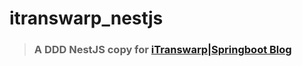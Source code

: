 # itranswarp_nestjs
> ### A DDD NestJS copy for [iTranswarp|Springboot Blog](https://github.com/michaelliao/itranswarp)

